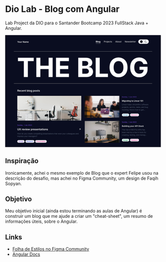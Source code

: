 # Dio Lab - Blog com Angular
Lab Project da DIO para o Santander Bootcamp 2023 FullStack Java + Angular.

![The Blog design](./DIO_Angular_Blog/src/assets/The%20Blog.jpg)

## Inspiração
Ironicamente, achei o mesmo exemplo de Blog que o expert Felipe usou na descrição do desafio, mas achei no Figma Community, um design de Faqih Sopyan.

## Objetivo
Meu objetivo inicial (ainda estou terminando as aulas de Angular) é construir um blog que me ajude a criar um "cheat-sheet", um resumo de informações úteis, sobre o Angular.

## Links
- [Folha de Estilos no Figma Community](https://www.figma.com/community/file/1235152009438565697)
- [Angular Docs](https://angular.io/docs)